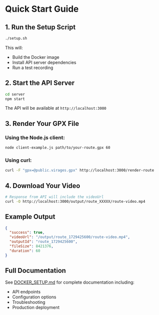 # Quick Start Guide

## 1. Run the Setup Script

```bash
./setup.sh
```

This will:
- Build the Docker image
- Install API server dependencies
- Run a test recording

## 2. Start the API Server

```bash
cd server
npm start
```

The API will be available at `http://localhost:3000`

## 3. Render Your GPX File

### Using the Node.js client:

```bash
node client-example.js path/to/your-route.gpx 60
```

### Using curl:

```bash
curl -F "gpx=@public.virages.gpx" http://localhost:3000/render-route
```

## 4. Download Your Video

```bash
# Response from API will include the videoUrl
curl -O http://localhost:3000/output/route_XXXXX/route-video.mp4
```

## Example Output

```json
{
  "success": true,
  "videoUrl": "/output/route_1729425600/route-video.mp4",
  "outputId": "route_1729425600",
  "fileSize": 8421376,
  "duration": 60
}
```

## Full Documentation

See [DOCKER_SETUP.md](DOCKER_SETUP.md) for complete documentation including:
- API endpoints
- Configuration options
- Troubleshooting
- Production deployment
